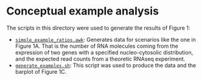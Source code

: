 # Conceptual example analysis

The scripts in this directory were used to generate the results of Figure 1:

- [`simple_example_ratios.awk`](simple_example_ratios.awk): Generates data for
  scenarios like the one in Figure 1A. That is the number of RNA molecules
  coming from the expression of two genes with a specified nucleo-cytosolic
  distribution, and the expected read counts from a theoretic RNAseq
  experiment.
- [`generate_examples.sh`](generate_examples.sh): This script was used to
  produce the data and the barplot of Figure 1C.
